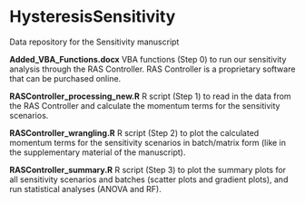 # HysteresisSensitivity
Data repository for the Sensitivity manuscript

**Added_VBA_Functions.docx** VBA functions (Step 0) to run our sensitivity analysis through the RAS Controller. RAS Controller is a proprietary software that can be purchased online. 

**RASController_processing_new.R** R script (Step 1) to read in the data from the RAS Controller and calculate the momentum terms for the sensitivity scenarios.

**RASController_wrangling.R** R script (Step 2) to plot the calculated momentum terms for the sensitivity scenarios in batch/matrix form (like in the supplementary material of the manuscript).

**RASController_summary.R** R script (Step 3) to plot the summary plots for all sensitivity scenarios and batches (scatter plots and gradient plots), and run statistical analyses (ANOVA and RF).
